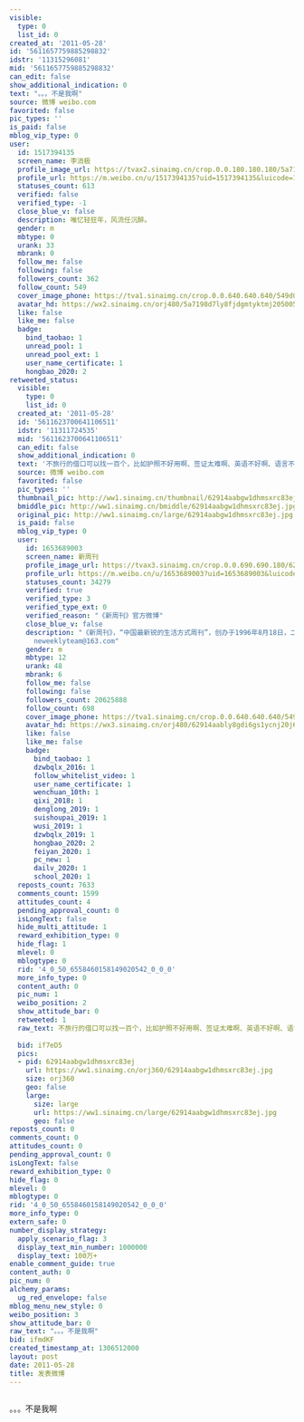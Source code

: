 ```yaml
---
visible:
  type: 0
  list_id: 0
created_at: '2011-05-28'
id: '5611657759885298832'
idstr: '11315296081'
mid: '5611657759885298832'
can_edit: false
show_additional_indication: 0
text: "。。。不是我啊"
source: 微博 weibo.com
favorited: false
pic_types: ''
is_paid: false
mblog_vip_type: 0
user:
  id: 1517394135
  screen_name: 李消极
  profile_image_url: https://tvax2.sinaimg.cn/crop.0.0.180.180.180/5a7198d7ly8fjdgmtyktmj20500500so.jpg?KID=imgbed,tva&Expires=1606399992&ssig=SpANwyur3u
  profile_url: https://m.weibo.cn/u/1517394135?uid=1517394135&luicode=10000011&lfid=2304131517394135_-_WEIBO_SECOND_PROFILE_WEIBO
  statuses_count: 613
  verified: false
  verified_type: -1
  close_blue_v: false
  description: 唯忆轻狂年，风流任沉醉。
  gender: m
  mbtype: 0
  urank: 33
  mbrank: 0
  follow_me: false
  following: false
  followers_count: 362
  follow_count: 549
  cover_image_phone: https://tva1.sinaimg.cn/crop.0.0.640.640.640/549d0121tw1egm1kjly3jj20hs0hsq4f.jpg
  avatar_hd: https://wx2.sinaimg.cn/orj480/5a7198d7ly8fjdgmtyktmj20500500so.jpg
  like: false
  like_me: false
  badge:
    bind_taobao: 1
    unread_pool: 1
    unread_pool_ext: 1
    user_name_certificate: 1
    hongbao_2020: 2
retweeted_status:
  visible:
    type: 0
    list_id: 0
  created_at: '2011-05-28'
  id: '5611623700641106511'
  idstr: '11311724535'
  mid: '5611623700641106511'
  can_edit: false
  show_additional_indication: 0
  text: '不旅行的借口可以找一百个，比如护照不好用啊、签证太难啊、英语不好啊、语言不通啊、学业为重啊、水土不服啊、没有旅伴啊、工作太忙啊、家人不放心啊、恋人反对啊、安全没保障啊、最近手紧啊、体力不支啊……旅行的借口只有一个：走！ '
  source: 微博 weibo.com
  favorited: false
  pic_types: ''
  thumbnail_pic: http://ww1.sinaimg.cn/thumbnail/62914aabgw1dhmsxrc83ej.jpg
  bmiddle_pic: http://ww1.sinaimg.cn/bmiddle/62914aabgw1dhmsxrc83ej.jpg
  original_pic: http://ww1.sinaimg.cn/large/62914aabgw1dhmsxrc83ej.jpg
  is_paid: false
  mblog_vip_type: 0
  user:
    id: 1653689003
    screen_name: 新周刊
    profile_image_url: https://tvax3.sinaimg.cn/crop.0.0.690.690.180/62914aably8gdi6gs1ycnj20j60j6jsa.jpg?KID=imgbed,tva&Expires=1606399992&ssig=rUBfNObxUD
    profile_url: https://m.weibo.cn/u/1653689003?uid=1653689003&luicode=10000011&lfid=2304131517394135_-_WEIBO_SECOND_PROFILE_WEIBO
    statuses_count: 34279
    verified: true
    verified_type: 3
    verified_type_ext: 0
    verified_reason: "《新周刊》官方微博"
    close_blue_v: false
    description: "《新周刊》，“中国最新锐的生活方式周刊”，创办于1996年8月18日，二十一年猛进，已成为中国社会变迁最敏锐的观察者与记录者。新媒体合作邮箱：
      neweeklyteam@163.com"
    gender: m
    mbtype: 12
    urank: 48
    mbrank: 6
    follow_me: false
    following: false
    followers_count: 20625888
    follow_count: 698
    cover_image_phone: https://tva1.sinaimg.cn/crop.0.0.640.640.640/549d0121tw1egm1kjly3jj20hs0hsq4f.jpg
    avatar_hd: https://wx3.sinaimg.cn/orj480/62914aably8gdi6gs1ycnj20j60j6jsa.jpg
    like: false
    like_me: false
    badge:
      bind_taobao: 1
      dzwbqlx_2016: 1
      follow_whitelist_video: 1
      user_name_certificate: 1
      wenchuan_10th: 1
      qixi_2018: 1
      denglong_2019: 1
      suishoupai_2019: 1
      wusi_2019: 1
      dzwbqlx_2019: 1
      hongbao_2020: 2
      feiyan_2020: 1
      pc_new: 1
      dailv_2020: 1
      school_2020: 1
  reposts_count: 7633
  comments_count: 1599
  attitudes_count: 4
  pending_approval_count: 0
  isLongText: false
  hide_multi_attitude: 1
  reward_exhibition_type: 0
  hide_flag: 1
  mlevel: 0
  mblogtype: 0
  rid: '4_0_50_6558460158149020542_0_0_0'
  more_info_type: 0
  content_auth: 0
  pic_num: 1
  weibo_position: 2
  show_attitude_bar: 0
  retweeted: 1
  raw_text: 不旅行的借口可以找一百个，比如护照不好用啊、签证太难啊、英语不好啊、语言不通啊、学业为重啊、水土不服啊、没有旅伴啊、工作太忙啊、家人不放心啊、恋人反对啊、安全没保障啊、最近手紧啊、体力不支啊……旅行的借口只有一个：走！
    ​​​
  bid: if7eD5
  pics:
  - pid: 62914aabgw1dhmsxrc83ej
    url: https://ww1.sinaimg.cn/orj360/62914aabgw1dhmsxrc83ej.jpg
    size: orj360
    geo: false
    large:
      size: large
      url: https://ww1.sinaimg.cn/large/62914aabgw1dhmsxrc83ej.jpg
      geo: false
reposts_count: 0
comments_count: 0
attitudes_count: 0
pending_approval_count: 0
isLongText: false
reward_exhibition_type: 0
hide_flag: 0
mlevel: 0
mblogtype: 0
rid: '4_0_50_6558460158149020542_0_0_0'
more_info_type: 0
extern_safe: 0
number_display_strategy:
  apply_scenario_flag: 3
  display_text_min_number: 1000000
  display_text: 100万+
enable_comment_guide: true
content_auth: 0
pic_num: 0
alchemy_params:
  ug_red_envelope: false
mblog_menu_new_style: 0
weibo_position: 3
show_attitude_bar: 0
raw_text: "。。。不是我啊"
bid: ifmdKF
created_timestamp_at: 1306512000
layout: post
date: 2011-05-28
title: 发表微博
---
```


![]()

。。。不是我啊

